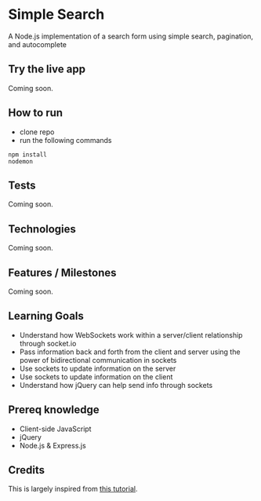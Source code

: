 # Simple Search
A Node.js implementation of a search form using simple search, pagination, and autocomplete

## Try the live app
Coming soon.

## How to run
- clone repo
- run the following commands

```
npm install
nodemon
```

## Tests
Coming soon.
<!-- - Tests are written using BDD.
- To run tests locally: (1) Once the repository is installed locally, and you've installed `mocha` globally, you can `cd` to the project repo and run `mocha` to test` -->

## Technologies
Coming soon.
<!-- Node.js, Express.js, Mocha, PUG Views, Seeds (seeding DB), Heroku, Mailgun API, Stripe API, AWS S3 File Uploads. -->

## Features / Milestones
Coming soon.

## Learning Goals
- Understand how WebSockets work within a server/client relationship through socket.io
- Pass information back and forth from the client and server using the power of bidirectional communication in sockets
- Use sockets to update information on the server
- Use sockets to update information on the client
- Understand how jQuery can help send info through sockets

## Prereq knowledge
- Client-side JavaScript
- jQuery
- Node.js & Express.js


## Credits
This is largely inspired from [this tutorial](https://www.makeschool.com/academy/track/make-chat/make-chat/).
